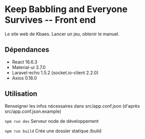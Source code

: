 # Keep Babbling and Everyone Survives -- Front end

Le site web de Kbaes. Lancer un jeu, obtenir le manuel.

## Dépendances

- React 16.6.3
- Material-ui 3.7.0
- Laravel-echo 1.5.2 (socket.io-client 2.2.0)
- Axios 0.18.0

## Utilisation

Renseigner les infos nécessaires dans src/app.conf.json (d'après src/app.conf.json.example)

`npm run dev` Serveur node de développement

`npm run build` Crée une dossier statique /build
